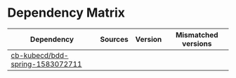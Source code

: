 # Dependency Matrix

Dependency | Sources | Version | Mismatched versions
---------- | ------- | ------- | -------------------
[cb-kubecd/bdd-spring-1583072711](https://github.com/cb-kubecd/bdd-spring-1583072711.git) |  | []() | 
